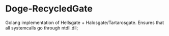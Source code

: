 # Doge-RecycledGate
Golang implementation of Hellsgate + Halosgate/Tartarosgate. Ensures that all systemcalls go through ntdll.dll; 
